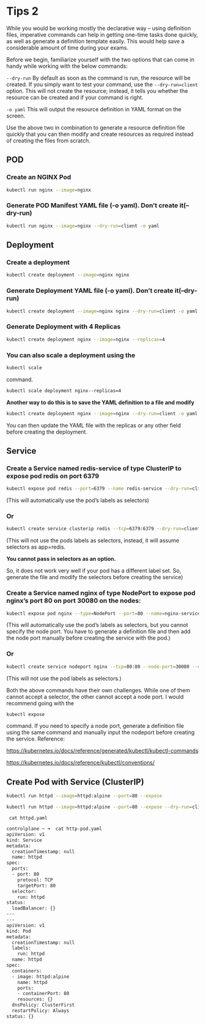 # Tips 2

While you would be working mostly the declarative way – using definition files, imperative commands can help in getting one-time tasks done quickly, as well as generate a definition template easily. This would help save a considerable amount of time during your exams.

Before we begin, familiarize yourself with the two options that can come in handy while working with the below commands:

```--dry-run``` By default as soon as the command is run, the resource will be created. If you simply want to test your command, use the ```--dry-run=client``` option. This will not create the resource; instead, it tells you whether the resource can be created and if your command is right.

```-o yaml``` This will output the resource definition in YAML format on the screen.

Use the above two in combination to generate a resource definition file quickly that you can then modify and create resources as required instead of creating the files from scratch.

## POD

### Create an NGINX Pod

```bash
kubectl run nginx --image=nginx
```

### Generate POD Manifest YAML file (-o yaml). Don’t create it(–dry-run)
```bash
kubectl run nginx --image=nginx --dry-run=client -o yaml
```

## Deployment

### Create a deployment
```bash
kubectl create deployment --image=nginx nginx
```

### Generate Deployment YAML file (-o yaml). Don’t create it(–dry-run)
```bash
kubectl create deployment --image=nginx nginx --dry-run=client -o yaml
```
### Generate Deployment with 4 Replicas
```bash
kubectl create deployment nginx --image=nginx --replicas=4
```
### You can also scale a deployment using the
```bash
kubectl scale
```
command.
```bash
kubectl scale deployment nginx--replicas=4
```

**Another way to do this is to save the YAML definition to a file and modify**
```bash
kubectl create deployment nginx --image=nginx --dry-run=client -o yaml > nginx-deployment.yaml
```

You can then update the YAML file with the replicas or any other field before creating the deployment.
## Service

### Create a Service named redis-service of type ClusterIP to expose pod redis on port 6379
```bash
kubectl expose pod redis --port=6379 --name redis-service --dry-run=client -o yaml
```

(This will automatically use the pod’s labels as selectors)

### Or
```bash
kubectl create service clusterip redis --tcp=6379:6379 --dry-run=client -o yaml 
```

(This will not use the pods labels as selectors, instead, it will assume selectors as app=redis.

**You cannot pass in selectors as an option.**

So, it does not work very well if your pod has a different label set. So, generate the file and modify the selectors before creating the service)

### Create a Service named nginx of type NodePort to expose pod nginx’s port 80 on port 30080 on the nodes:
```bash
kubectl expose pod nginx --type=NodePort --port=80 --name=nginx-service --dry-run=client -o yaml
```

(This will automatically use the pod’s labels as selectors, but you cannot specify the node port. You have to generate a definition file and then add the node port manually before creating the service with the pod.)

### Or
```bash
kubectl create service nodeport nginx --tcp=80:80 --node-port=30080 --dry-run=client -o yaml
```

(This will not use the pod labels as selectors.)

Both the above commands have their own challenges. While one of them cannot accept a selector, the other cannot accept a node port. I would recommend going with the

```bash
kubectl expose
```
command. If you need to specify a node port, generate a definition file using the same command and manually input the nodeport before creating the service.
Reference:

https://kubernetes.io/docs/reference/generated/kubectl/kubectl-commands

https://kubernetes.io/docs/reference/kubectl/conventions/

## Create Pod with Service (ClusterIP)
```bash
kubectl run httpd --image=httpd:alpine --port=80 --expose

kubectl run httpd --image=httpd:alpine --port=80 --expose --dry-run=client -o yaml > http.yaml
```

``` cat httpd.yaml```
```bash
controlplane ~ ➜  cat http-pod.yaml 
apiVersion: v1
kind: Service
metadata:
  creationTimestamp: null
  name: httpd
spec:
  ports:
  - port: 80
    protocol: TCP
    targetPort: 80
  selector:
    run: httpd
status:
  loadBalancer: {}
---
---
apiVersion: v1
kind: Pod
metadata:
  creationTimestamp: null
  labels:
    run: httpd
  name: httpd
spec:
  containers:
  - image: httpd:alpine
    name: httpd
    ports:
    - containerPort: 80
    resources: {}
  dnsPolicy: ClusterFirst
  restartPolicy: Always
status: {}
```